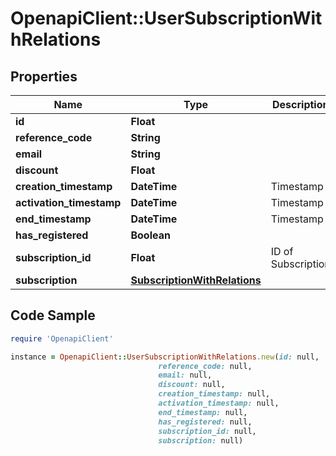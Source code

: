 # OpenapiClient::UserSubscriptionWithRelations

## Properties

Name | Type | Description | Notes
------------ | ------------- | ------------- | -------------
**id** | **Float** |  | [optional] 
**reference_code** | **String** |  | 
**email** | **String** |  | [optional] 
**discount** | **Float** |  | 
**creation_timestamp** | **DateTime** | Timestamp | 
**activation_timestamp** | **DateTime** | Timestamp | [optional] 
**end_timestamp** | **DateTime** | Timestamp | [optional] 
**has_registered** | **Boolean** |  | 
**subscription_id** | **Float** | ID of Subscription | 
**subscription** | [**SubscriptionWithRelations**](SubscriptionWithRelations.md) |  | [optional] 

## Code Sample

```ruby
require 'OpenapiClient'

instance = OpenapiClient::UserSubscriptionWithRelations.new(id: null,
                                 reference_code: null,
                                 email: null,
                                 discount: null,
                                 creation_timestamp: null,
                                 activation_timestamp: null,
                                 end_timestamp: null,
                                 has_registered: null,
                                 subscription_id: null,
                                 subscription: null)
```


